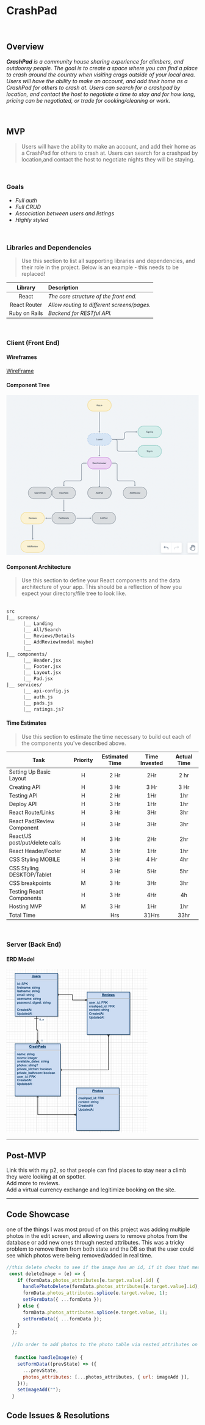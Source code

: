 # CrashPad


<br>

## Overview

_**CrashPad** is a community house sharing experience for climbers, and outdoorsy people. The goal is to create a space where you can find a place to crash around the country when visiting crags outside of your local area. Users will have the ability to make an account, and add their home as a CrashPad for others to crash at. Users can search for a crashpad by location, and contact the host to negotiate a time to stay and for how long, pricing can be negotiated, or trade for cooking/cleaning or work._


<br>

## MVP

> Users will have the ability to make an account, and add their home as a CrashPad for others to crash at. Users can search for a crashpad by location,and contact the host to negotiate nights they will be staying. 




<br>

### Goals

- _Full auth_
- _Full CRUD_
- _Association between users and listings_
- _Highly styled_


<br>

### Libraries and Dependencies

> Use this section to list all supporting libraries and dependencies, and their role in the project. Below is an example - this needs to be replaced!

|     Library      | Description                                |
| :--------------: | :----------------------------------------- |
|      React       | _The core structure of the front end._ |
|   React Router   | _Allow routing to different screens/pages._ |
|     Ruby on Rails      | _Backend for RESTful API._ |

<br>

### Client (Front End)

#### Wireframes
[WireFrame](https://xd.adobe.com/view/aa682a88-9608-4af4-892b-28bd402a0080-ff3b/)
#### Component Tree


![Component Tree](Assets/ComponentHeirarchy.png)

#### Component Architecture

> Use this section to define your React components and the data architecture of your app. This should be a reflection of how you expect your directory/file tree to look like. 

``` structure

src
|__ screens/
      |__ Landing
      |__ All/Search
      |__ Reviews/Details
      |__ AddReview(modal maybe)
      |__ 
|__ components/
      |__ Header.jsx
      |__ Footer.jsx
      |__ Layout.jsx
      |__ Pad.jsx
|__ services/
      |__ api-config.js
      |__ auth.js
      |__ pads.js
      |__ ratings.js?

```

#### Time Estimates

> Use this section to estimate the time necessary to build out each of the components you've described above.

| Task                | Priority | Estimated Time | Time Invested | Actual Time |
| ------------------- | :------: | :------------: | :-----------: | :---------: |
| Setting Up Basic Layout | H | 2 Hr |  2Hr |2 hr|
| Creating API | H | 3 Hr |3 Hr | 3 Hr |
| Testing API | H | 2 Hr |  1Hr |1hr |
| Deploy API | H | 3 Hr |  1Hr | 1hr| 
| React Route/Links | H | 3 Hr |  3Hr | 3hr| 
| React Pad/Review Component | H | 3 Hr |  3Hr | 3hr|
| React/JS post/put/delete calls | H | 3 Hr |  2Hr | 2hr|
| React Header/Footer | M | 3 Hr |  1Hr | 1hr|
| CSS Styling MOBILE | H | 3 Hr | 4 Hr | 4hr|
| CSS Styling DESKTOP/Tablet | H | 3 Hr |  5Hr | 5hr|  
| CSS breakpoints | M | 3 Hr |  3Hr |3hr| 
| Testing React Components | H | 3 Hr |  4Hr | 4h| 
| Hosting MVP | M | 3 Hr |  1Hr |1hr| 
| Total Time | |  Hrs | 31Hrs | 33hr|

<br>

### Server (Back End)

#### ERD Model


![ERD](Assets/ERD.png)
<br>

***

## Post-MVP

Link this with my p2, so that people can find places to stay near a climb they were looking at on spotter. <br>
Add more to reviews. <br>
Add a virtual currency exchange and legitimize booking on the site. <br>

***

## Code Showcase

one of the things I was most proud of on this project was adding multiple photos in the edit screen, and allowing users to remove photos from the database or add new ones through nested attributes. This was a tricky problem to remove them from both state and the DB so that the user could see which photos were being removed/added in real time.
```javascript
//this delete checks to see if the image has an id, if it does that means it was added previously and is in the database, in order to remove it we must make an api //call to the photos table for that specific photo. If it doesn't have an id that means it has just been added in state, therefore we can just splice it from the //formData state array.
 const deleteImage = (e) => {
    if (formData.photos_attributes[e.target.value].id) {
      handlePhotoDelete(formData.photos_attributes[e.target.value].id);
      formData.photos_attributes.splice(e.target.value, 1);
      setFormData({ ...formData });
    } else {
      formData.photos_attributes.splice(e.target.value, 1);
      setFormData({ ...formData });
    }
  };
  
  //In order to add photos to the photo table via nested_attributes on rails, the photos had to be packaged seperately and then added to the form data as an array //of objects. This function sets the formData with the previous state, and adds to the photos_attributes array a nested object with the key url, and a string value //which is the image just added.
  
   function handleImage(e) {
    setFormData((prevState) => ({
      ...prevState,
      photos_attributes: [...photos_attributes, { url: imageAdd }],
    }));
    setImageAdd("");
  }
```


## Code Issues & Resolutions

